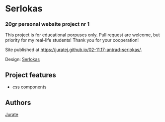 # Serlokas
### 20gr personal website project nr 1

This project is for educational porpuses only. Pull request are welcome, but priority for my real-life students! Thank you for your cooperation!

Site published at https://juratej.github.io/02-11.17-antrad-serlokas/.

Design: [Serlokas](https://cdn.discordapp.com/attachments/648536139677958156/648860542743740428/404-Web-Page-Design-Examples-6.png )


## Project features
- css components



## Authors
[Jurate](https://github.com/JurateJ)

